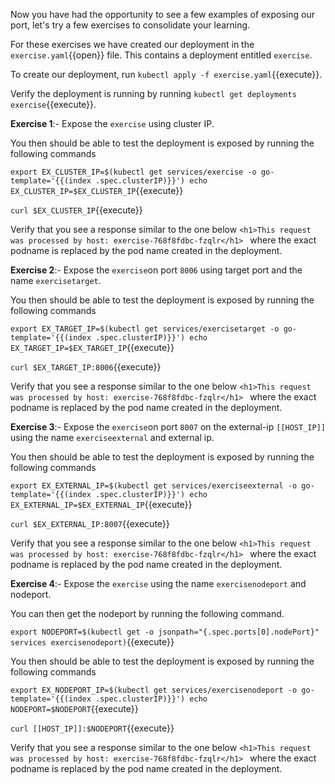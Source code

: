 Now you have had the opportunity to see a few examples of exposing our port, let's try a few exercises to consolidate your learning.

For these exercises we have created our deployment in the `exercise.yaml`{{open}} file. This contains a deployment entitled `exercise`.

To create our deployment, run `kubectl apply -f exercise.yaml`{{execute}}.

Verify the deployment is running by running `kubectl get deployments exercise`{{execute}}.

**Exercise 1**:-
Expose the `exercise` using cluster IP.

You then should be able to test the deployment is exposed by running the following commands

`export EX_CLUSTER_IP=$(kubectl get services/exercise -o go-template='{{(index .spec.clusterIP)}}')
echo EX_CLUSTER_IP=$EX_CLUSTER_IP`{{execute}}
                                 
`curl $EX_CLUSTER_IP`{{execute}}

Verify that you see a response similar to the one below `<h1>This request was processed by host: exercise-768f8fdbc-fzqlr</h1> ` where the exact podname is replaced by the pod name created in the deployment.

**Exercise 2**:-
Expose the `exercise`on port `8006` using target port and the name `exercisetarget`.

You then should be able to test the deployment is exposed by running the following commands

`export EX_TARGET_IP=$(kubectl get services/exercisetarget -o go-template='{{(index .spec.clusterIP)}}')
echo EX_TARGET_IP=$EX_TARGET_IP`{{execute}}

`curl $EX_TARGET_IP:8006`{{execute}}

Verify that you see a response similar to the one below `<h1>This request was processed by host: exercise-768f8fdbc-fzqlr</h1> ` where the exact podname is replaced by the pod name created in the deployment.

**Exercise 3**:-
Expose the `exercise`on port `8007` on the external-ip `[[HOST_IP]]` using the name `exerciseexternal` and external ip.

You then should be able to test the deployment is exposed by running the following commands

`export EX_EXTERNAL_IP=$(kubectl get services/exerciseexternal -o go-template='{{(index .spec.clusterIP)}}')
echo EX_EXTERNAL_IP=$EX_EXTERNAL_IP`{{execute}}
                                   
`curl $EX_EXTERNAL_IP:8007`{{execute}}

Verify that you see a response similar to the one below `<h1>This request was processed by host: exercise-768f8fdbc-fzqlr</h1> ` where the exact podname is replaced by the pod name created in the deployment.

**Exercise 4**:-
Expose the `exercise` using the name `exercisenodeport` and nodeport.

You can then get the nodeport by running the following command.

`export NODEPORT=$(kubectl get -o jsonpath="{.spec.ports[0].nodePort}" services exercisenodeport)`{{execute}}

You then should be able to test the deployment is exposed by running the following commands

`export EX_NODEPORT_IP=$(kubectl get services/exercisenodeport -o go-template='{{(index .spec.clusterIP)}}')
echo NODEPORT=$NODEPORT`{{execute}}
                       
`curl [[HOST_IP]]:$NODEPORT`{{execute}}

Verify that you see a response similar to the one below `<h1>This request was processed by host: exercise-768f8fdbc-fzqlr</h1> ` where the exact podname is replaced by the pod name created in the deployment.

